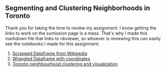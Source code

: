 ## Segmenting and Clustering Neighborhoods in Toronto
Thank you for taking the time to review my assignment. I know getting the links to work on the sumission page is a mess. That's why I made this markdown file that links to nbviewer, so whoever is reviewing this can easily see the notebooks I made for this assignment.

1. [Scrapped Dataframe from Wikipedia](https://nbviewer.jupyter.org/github/pagutierreza/Applied-Data-Science-Capstone/blob/master/Applied%20Data%20Science%20Capstone%201.ipynb)
2. [Wrangled Dataframe with coordinates](https://nbviewer.jupyter.org/github/pagutierreza/Applied-Data-Science-Capstone/blob/master/Applied%20Data%20Science%20Capstone%202%20.ipynb)
3. [Toronto neighbourhood clustering and visualization](https://nbviewer.jupyter.org/github/pagutierreza/Applied-Data-Science-Capstone/blob/master/Applied%20Data%20Science%20Capstone%203%20.ipynb)

